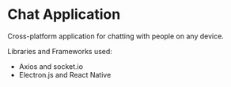 <h1>Chat Application</h1>

<p>Cross-platform application for chatting with people on any device.</p>

<p>Libraries and Frameworks used:</p>
<ul>
  <li>Axios and socket.io</li>
  <li>Electron.js and React Native</li>
</ul>
